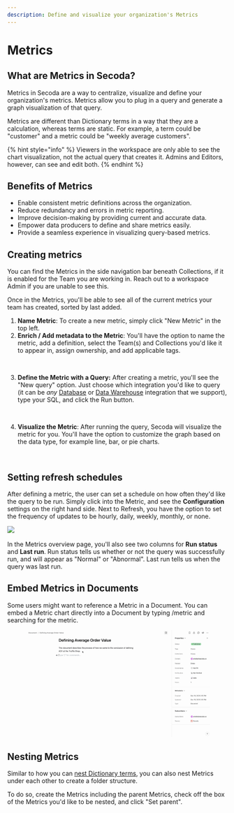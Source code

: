 ```yaml
---
description: Define and visualize your organization's Metrics
---
```


# Metrics

## What are Metrics in Secoda?

Metrics in Secoda are a way to centralize, visualize and define your organization's metrics. Metrics allow you to plug in a query and generate a graph visualization of that query.

Metrics are different than Dictionary terms in a way that they are a calculation, whereas terms are static. For example, a term could be "customer" and a metric could be "weekly average customers".

{% hint style="info" %}
Viewers in the workspace are only able to see the chart visualization, not the actual query that creates it. Admins and Editors, however, can see and edit both.
{% endhint %}

## Benefits of Metrics

* Enable consistent metric definitions across the organization.
* Reduce redundancy and errors in metric reporting.
* Improve decision-making by providing current and accurate data.
* Empower data producers to define and share metrics easily.
* Provide a seamless experience in visualizing query-based metrics.

## Creating metrics

You can find the Metrics in the side navigation bar beneath Collections, if it is enabled for the Team you are working in. Reach out to a workspace Admin if you are unable to see this.

Once in the Metrics, you'll be able to see all of the current metrics your team has created, sorted by last added.

1. **Name Metric**: To create a new metric, simply click "New Metric" in the top left.
2. **Enrich / Add metadata to the Metric**: You'll have the option to name the metric, add a definition, select the Team(s) and Collections you'd like it to appear in, assign ownership, and add applicable tags.

<figure><img src="../.gitbook/assets/Kapture 2023-11-07 at 17.04.16.gif" alt=""><figcaption></figcaption></figure>

3.  **Define the Metric with a Query:** After creating a metric, you'll see the "New query" option. Just choose which integration you'd like to query (it can be _any_ [Database](../integrations/databases/) or [Data Warehouse](../integrations/data-warehouses/) integration that we support), type your SQL, and click the Run button.&#x20;

    <figure><img src="../.gitbook/assets/Screenshot 2023-11-13 at 4.29.18 PM.png" alt=""><figcaption></figcaption></figure>
4. **Visualize the Metric**: After running the query, Secoda will visualize the metric for you. You'll have the option to customize the graph based on the data type, for example line, bar, or pie charts.

<figure><img src="../.gitbook/assets/Kapture 2023-12-19 at 14.48.23.gif" alt=""><figcaption></figcaption></figure>

## Setting refresh schedules

After defining a metric, the user can set a schedule on how often they'd like the query to be run. Simply click into the Metric, and see the **Configuration** settings on the right hand side. Next to Refresh, you have the option to set the frequency of updates to be hourly, daily, weekly, monthly, or none.

![](<../.gitbook/assets/Screenshot 2023-11-13 at 4.21.44 PM.png>)

In the Metrics overview page, you'll also see two columns for **Run status** and **Last run**. Run status tells us whether or not the query was successfully run, and will appear as "Normal" or "Abnormal". Last run tells us when the query was last run.

## Embed Metrics in Documents

Some users might want to reference a Metric in a Document. You can embed a Metric chart directly into a Document by typing /metric and searching for the metric.

<figure><img src="../.gitbook/assets/Kapture 2023-12-19 at 14.53.28.gif" alt=""><figcaption></figcaption></figure>

## Nesting Metrics

Similar to how you can [nest Dictionary terms](broken-reference), you can also nest Metrics under each other to create a folder structure.

To do so, create the Metrics including the parent Metrics, check off the box of the Metrics you'd like to be nested, and click "Set parent".
